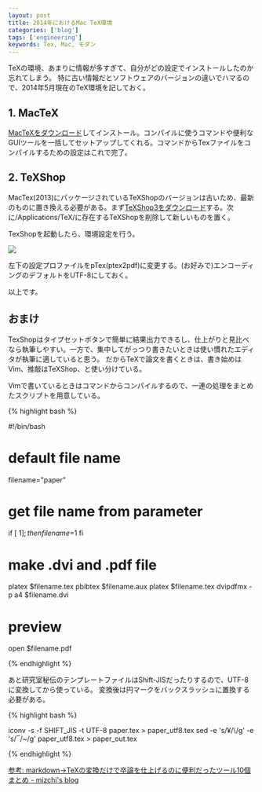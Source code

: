 ```yaml
---
layout: post
title: 2014年におけるMac TeX環境
categories: ['blog']
tags: ['engineering']
keywords: Tex, Mac, モダン
---
```


TeXの環境、あまりに情報が多すぎて、自分がどの設定でインストールしたのか忘れてしまう。
特に古い情報だとソフトウェアのバージョンの違いでハマるので、2014年5月現在のTeX環境を記しておく。

## 1. MacTeX

[MacTeXをダウンロード](http://tug.org/mactex/)してインストール。コンパイルに使うコマンドや便利なGUIツールを一括してセットアップしてくれる。コマンドからTexファイルをコンパイルするための設定はこれで完了。

## 2. TeXShop

MacTex(2013)にパッケージされているTeXShopのバージョンは古いため、最新のものに置き換える必要がある。まず[TeXShop3をダウンロード](http://pages.uoregon.edu/koch/texshop/)する。次に/Applications/TeX/に存在するTeXShopを削除して新しいものを置く。

TexShopを起動したら、環境設定を行う。

<img src="/img/blog_mac_tex.png" class="image-on-frame-medium">

左下の設定プロファイルをpTex(ptex2pdf)に変更する。(お好みで)エンコーディングのデフォルトをUTF-8にしておく。

以上です。

## おまけ

TexShopはタイプセットボタンで簡単に結果出力できるし、仕上がりと見比べなら執筆しやすい。一方で、集中してがっつり書きたいときは使い慣れたエディタが執筆に適していると思う。
だからTeXで論文を書くときは、書き始めはVim、推敲はTeXShop、と使い分けている。

Vimで書いているときはコマンドからコンパイルするので、一連の処理をまとめたスクリプトを用意している。

{% highlight bash %}

#!/bin/bash

# default file name
filename="paper"

# get file name from parameter
if [ $1 ]; then
    filename=$1
fi

# make .dvi and .pdf file
platex $filename.tex
pbibtex $filename.aux
platex $filename.tex
dvipdfmx -p a4 $filename.dvi

# preview
open $filename.pdf

{% endhighlight %}

あと研究室秘伝のテンプレートファイルはShift-JISだったりするので、UTF-8に変換してから使っている。
変換後は円マークをバックスラッシュに置換する必要がある。

{% highlight bash %}

iconv -s -f SHIFT_JIS -t UTF-8 paper.tex > paper_utf8.tex
sed -e 's/¥/\\/g' -e 's/‾/~/g' paper_utf8.tex > paper_out.tex

{% endhighlight %}

[参考: markdown->TeXの変換だけで卒論を仕上げるのに便利だったツール10個まとめ - mizchi's blog](http://mizchi.hatenablog.com/entry/2014/01/20/090957)
